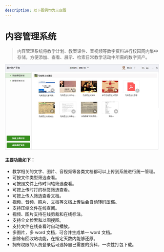 ```yaml
---
description: 以下图例均为示意图
---
```


# 内容管理系统

> 内容管理系统将教学计划、教案课件、音视频等数字资料进行校园网内集中存储，方便添加、查看、展示、检索日常教学活动中所需的数字资产。

![](../.gitbook/assets/image%20%2824%29.png)

#### 主要功能如下：

- 教学相关的文字、图片、音视频等各类文档都可以上传到系统进行统一管理。
- 可按文件类型筛选查看。
- 可按照文件上传时间轴筛选查看。
- 可按上传时打的标签筛选查看。
- 可按上传人筛选查看文档。
- 视频、音频、照片、文档等文档上传后会自动转码压缩。
- 支持压缩文件在线查阅。
- 视频、图片支持在线剪裁和在线标注。
- 支持全文检索和以图搜图。
- 支持文件在线查看时自动播放。
- 多图片，多 word 文档，可合并生成单一 word 文档。
- 删除有回收站功能，在指定天数内能够还原。
- 拥有权限的人员登录后可选择自己需要的资料，一次性打包下载。

####

